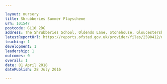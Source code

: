 ```yaml
---

layout: nursery
title: Shrubberies Summer Playscheme
urn: 101547
postcode: GL10 2DG
address: The Shrubberies School, Oldends Lane, Stonehouse, Gloucestershire, GL10 2DG
latestReportUrl: https://reports.ofsted.gov.uk/provider/files/2590412/urn/101547.pdf
teaching: 1
development: 1
leadership: 1
outcomes: 0
overall: 1
date: 01 April 2018 
datePublish: 28 July 2016

---
```

